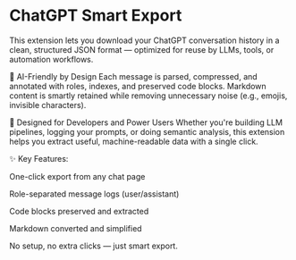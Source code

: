 # ChatGPT Smart Export

This extension lets you download your ChatGPT conversation history in a clean, structured JSON format — optimized for reuse by LLMs, tools, or automation workflows.

🧠 AI-Friendly by Design
Each message is parsed, compressed, and annotated with roles, indexes, and preserved code blocks. Markdown content is smartly retained while removing unnecessary noise (e.g., emojis, invisible characters).

🧰 Designed for Developers and Power Users
Whether you're building LLM pipelines, logging your prompts, or doing semantic analysis, this extension helps you extract useful, machine-readable data with a single click.

✨ Key Features:

One-click export from any chat page

Role-separated message logs (user/assistant)

Code blocks preserved and extracted

Markdown converted and simplified

No setup, no extra clicks — just smart export.